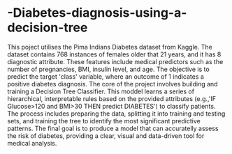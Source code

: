 # -Diabetes-diagnosis-using-a-decision-tree
This poject utilises the Pima Indians Diabetes dataset from Kaggle. The dataset contains 768 instances of females older that 21 years, and it has 8 diagnostic attribute. These features include medical predictors such as the number of pregnancies, BMI, insulin level, and age.
The objective is to predict the target 'class' variable, where an outcome of 1 indicates a positive diabetes diagnosis. The core of the project involves building and training a Decision Tree Classifier. This moddel learns a series of hierarchical, interpretable rules based on the provided attributes (e.g.,'IF Glucose>120 and BMI>30 THEN predict DIABETES') to classify patients.
The process includes preparing the data, splitting it into training and testing sets, and training the tree to identify the most significant predictive patterns. The final goal is to produce a model that can accuratelly assess the risk of diabetes, providing a clear, visual and data-driven tool for medical analysis.
